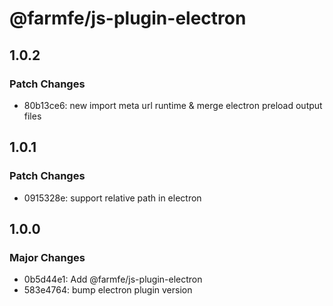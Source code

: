 # @farmfe/js-plugin-electron

## 1.0.2

### Patch Changes

- 80b13ce6: new import meta url runtime & merge electron preload output files

## 1.0.1

### Patch Changes

- 0915328e: support relative path in electron

## 1.0.0

### Major Changes

- 0b5d44e1: Add @farmfe/js-plugin-electron
- 583e4764: bump electron plugin version
